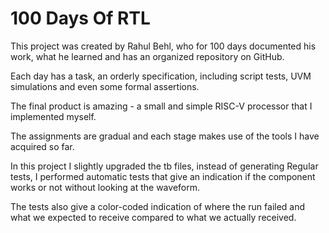 # 100 Days Of RTL
This project was created by Rahul Behl, who for 100 days documented his work, what he learned and has an organized repository on GitHub.

Each day has a task, an orderly specification, including script tests, UVM simulations and even some formal assertions. 

The final product is amazing - a small and simple RISC-V processor that I implemented myself.

The assignments are gradual and each stage makes use of the tools I have acquired so far.

In this project I slightly upgraded the tb files, instead of generating Regular tests, I performed automatic tests that give an indication if the component works or not without looking at the waveform.

The tests also give a color-coded indication of where the run failed and what we expected to receive compared to what we actually received.
